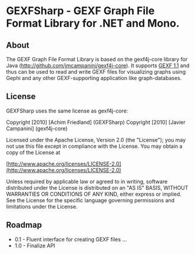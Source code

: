 GEXFSharp - GEXF Graph File Format Library for .NET and Mono.
=================

About
------------------
The GEXF Graph File Format Library is based on the gexf4j-core library for Java (http://github.com/jmcampanini/gexf4j-core). It supports [GEXF 1.1](http://gexf.net/format/index.html) and thus can be used to read and write GEXF files for visualizing graphs using Gephi and any other GEXF-supporting application like graph-databases.

License
------------------

GEXFSharp uses the same license as gexf4j-core:

Copyright [2010] [Achim Friedland]  (GEXFSharp)
Copyright [2010] [Javier Campanini] (gexf4j-core)

Licensed under the Apache License, Version 2.0 (the "License"); you may not use this file except in compliance with the License. You may obtain a copy of the License at

[http://www.apache.org/licenses/LICENSE-2.0](http://www.apache.org/licenses/LICENSE-2.0)

Unless required by applicable law or agreed to in writing, software distributed under the License is distributed on an "AS IS" BASIS, WITHOUT WARRANTIES OR CONDITIONS OF ANY KIND, either express or implied. See the License for the specific language governing permissions and limitations under the License.


Roadmap
------------------
* 0.1 - Fluent interface for creating GEXF files
 ...
* 1.0 - Finalize API

